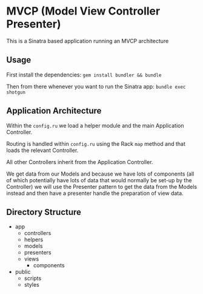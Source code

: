 # MVCP (Model View Controller Presenter)

This is a Sinatra based application running an MVCP architecture

## Usage

First install the dependencies: `gem install bundler && bundle`

Then from there whenever you want to run the Sinatra app: `bundle exec shotgun`

## Application Architecture

Within the `config.ru` we load a helper module and the main Application
Controller.

Routing is handled within `config.ru` using the Rack `map` method and that loads
the relevant Controller.

All other Controllers inherit from the Application Controller.

We get data from our Models and because we have lots of components (all of which
potentially have lots of data that would normally be set-up by the Controller)
we will use the Presenter pattern to get the data from the Models instead and
then have a presenter handle the preparation of view data.

## Directory Structure

- app
  - controllers
  - helpers
  - models
  - presenters
  - views
    - components 
- public
    - scripts
    - styles

